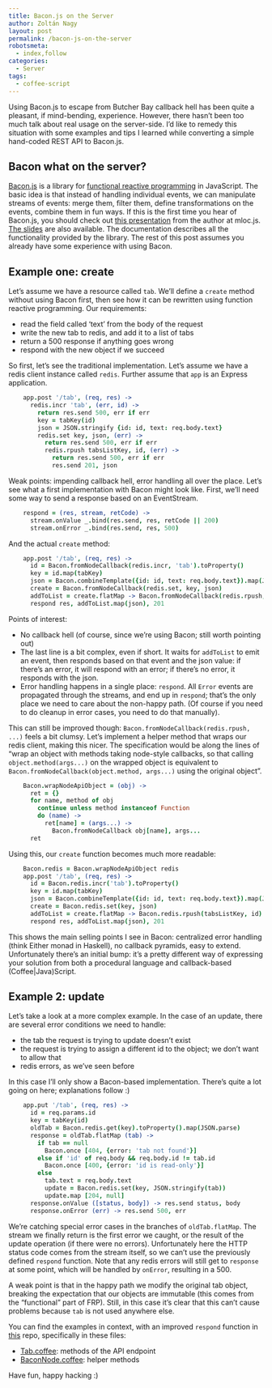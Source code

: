 ```yaml
---
title: Bacon.js on the Server
author: Zoltán Nagy
layout: post
permalink: /bacon-js-on-the-server
robotsmeta:
  - index,follow
categories:
  - Server
tags:
  - coffee-script
---
```


Using Bacon.js to escape from Butcher Bay callback hell has been quite a pleasant, if mind-bending, experience. However, there hasn’t been too much talk about real usage on the server-side. I’d like to remedy this situation with some examples and tips I learned while converting a simple hand-coded REST API to Bacon.js.

<!-- more -->

## Bacon what on the server?

[Bacon.js][1] is a library for [functional reactive programming][2] in JavaScript. The basic idea is that instead of handling individual events, we can manipulate streams of events: merge them, filter them, define transformations on the events, combine them in fun ways. If this is the first time you hear of Bacon.js, you should check out [this presentation][3] from the author at mloc.js. [The slides][4] are also available. The documentation describes all the functionality provided by the library. The rest of this post assumes you already have some experience with using Bacon.

 [1]: https://github.com/raimohanska/bacon.js
 [2]: http://en.wikipedia.org/wiki/Functional_reactive_programming
 [3]: http://www.ustream.tv/recorded/29299079
 [4]: https://github.com/raimohanska/bacon-mloc

## Example one: create

Let’s assume we have a resource called `tab`. We’ll define a `create` method without using Bacon first, then see how it can be rewritten using function reactive programming. Our requirements:

*   read the field called ‘text’ from the body of the request
*   write the new tab to redis, and add it to a list of tabs
*   return a 500 response if anything goes wrong
*   respond with the new object if we succeed

So first, let’s see the traditional implementation. Let’s assume we have a redis client instance called `redis`. Further assume that `app` is an Express application.

```coffeescript
    app.post '/tab', (req, res) ->
      redis.incr 'tab', (err, id) ->
        return res.send 500, err if err
        key = tabKey(id)
        json = JSON.stringify {id: id, text: req.body.text}
        redis.set key, json, (err) ->
          return res.send 500, err if err
          redis.rpush tabsListKey, id, (err) ->
            return res.send 500, err if err
            res.send 201, json
```


Weak points: impending callback hell, error handling all over the place. Let’s see what a first implementation with Bacon might look like. First, we’ll need some way to send a response based on an EventStream.

```coffeescript
    respond = (res, stream, retCode) ->
      stream.onValue _.bind(res.send, res, retCode || 200)
      stream.onError _.bind(res.send, res, 500)
```

And the actual `create` method:

```coffeescript
    app.post '/tab', (req, res) ->
      id = Bacon.fromNodeCallback(redis.incr, 'tab').toProperty()
      key = id.map(tabKey)
      json = Bacon.combineTemplate({id: id, text: req.body.text}).map(JSON.stringify)
      create = Bacon.fromNodeCallback(redis.set, key, json)
      addToList = create.flatMap -> Bacon.fromNodeCallback(redis.rpush, tabsListKey, id)
      respond res, addToList.map(json), 201
```

Points of interest:

*   No callback hell (of course, since we’re using Bacon; still worth pointing out)
*   The last line is a bit complex, even if short. It waits for `addToList` to emit an event, then responds based on that event and the json value: if there’s an error, it will respond with an error; if there’s no error, it responds with the json.
*   Error handling happens in a single place: `respond`. All `Error` events are propagated through the streams, and end up in `respond`; that’s the only place we need to care about the non-happy path. (Of course if you need to do cleanup in error cases, you need to do that manually).

This can still be improved though: `Bacon.fromNodeCallback(redis.rpush, ...)` feels a bit clumsy. Let’s implement a helper method that wraps our redis client, making this nicer. The specification would be along the lines of “wrap an object with methods taking node-style callbacks, so that calling `object.method(args...)` on the wrapped object is equivalent to `Bacon.fromNodeCallback(object.method, args...)` using the original object”.

```coffeescript
    Bacon.wrapNodeApiObject = (obj) ->
      ret = {}
      for name, method of obj
        continue unless method instanceof Function
        do (name) ->
          ret[name] = (args...) ->
            Bacon.fromNodeCallback obj[name], args...
      ret
```

Using this, our `create` function becomes much more readable:

```coffeescript
    Bacon.redis = Bacon.wrapNodeApiObject redis
    app.post '/tab', (req, res) ->
      id = Bacon.redis.incr('tab').toProperty()
      key = id.map(tabKey)
      json = Bacon.combineTemplate({id: id, text: req.body.text}).map(JSON.stringify)
      create = Bacon.redis.set(key, json)
      addToList = create.flatMap -> Bacon.redis.rpush(tabsListKey, id)
      respond res, addToList.map(json), 201
```

This shows the main selling points I see in Bacon: centralized error handling (think Either monad in Haskell), no callback pyramids, easy to extend. Unfortunately there’s an initial bump: it’s a pretty different way of expressing your solution from both a procedural language and callback-based (Coffee|Java)Script.

## Example 2: update

Let’s take a look at a more complex example. In the case of an update, there are several error conditions we need to handle:

*   the tab the request is trying to update doesn’t exist
*   the request is trying to assign a different id to the object; we don’t want to allow that
*   redis errors, as we’ve seen before

In this case I’ll only show a Bacon-based implementation. There’s quite a lot going on here; explanations follow :)

```coffeescript
    app.put '/tab', (req, res) ->
      id = req.params.id
      key = tabKey(id)
      oldTab = Bacon.redis.get(key).toProperty().map(JSON.parse)
      response = oldTab.flatMap (tab) ->
        if tab == null
          Bacon.once [404, {error: 'tab not found'}]
        else if 'id' of req.body && req.body.id != tab.id
          Bacon.once [400, {error: 'id is read-only'}]
        else
          tab.text = req.body.text
          update = Bacon.redis.set(key, JSON.stringify(tab))
          update.map [204, null]
      response.onValue ([status, body]) -> res.send status, body
      response.onError (err) -> res.send 500, err
```

We’re catching special error cases in the branches of `oldTab.flatMap`. The stream we finally return is the first error we caught, or the result of the update operation (if there were no errors). Unfortunately here the HTTP status code comes from the stream itself, so we can’t use the previously defined `respond` function. Note that any redis errors will still get to `response` at some point, which will be handled by `onError`, resulting in a 500.

A weak point is that in the happy path we modify the original tab object, breaking the expectation that our objects are immutable (this comes from the “functional” part of FRP). Still, in this case it’s clear that this can’t cause problems because `tab` is not used anywhere else.

You can find the examples in context, with an improved `respond` function in [this][5] repo, specifically in these files:

 [5]: https://github.com/abesto/shopping-list

*   [Tab.coffee][6]: methods of the API endpoint
*   [BaconNode.coffee][7]: helper methods

 [6]: https://github.com/abesto/shopping-list/blob/0fc09d5bec879a9f649ff1e2eac0e240e6ed3ad7/routes/Tab.coffee
 [7]: https://github.com/abesto/shopping-list/blob/0fc09d5bec879a9f649ff1e2eac0e240e6ed3ad7/BaconNode.coffee

Have fun, happy hacking :)
